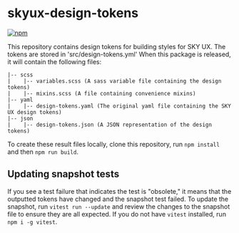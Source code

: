 # skyux-design-tokens

[![npm](https://img.shields.io/npm/v/@blackbaud/skyux-design-tokens.svg)](https://www.npmjs.com/package/@blackbaud/skyux-design-tokens)

This repository contains design tokens for building styles for SKY UX. The tokens are stored in 'src/design-tokens.yml' When this package is released, it will contain the following files:

```
|-- scss
|    |-- variables.scss (A sass variable file containing the design tokens)
|    |-- mixins.scss (A file containing convenience mixins)
|-- yaml
|    |-- design-tokens.yaml (The original yaml file containing the SKY UX design tokens)
|-- json
|    |-- design-tokens.json (A JSON representation of the design tokens)
```

To create these result files locally, clone this repository, run `npm install` and then `npm run build`.

## Updating snapshot tests

If you see a test failure that indicates the test is "obsolete," it means that the outputted tokens have changed and the snapshot test failed. To update the snapshot, run `vitest run --update` and review the changes to the snapshot file to ensure they are all expected. If you do not have `vitest` installed, run `npm i -g vitest`.

